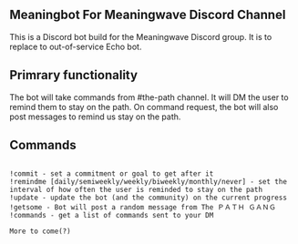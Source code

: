 ## Meaningbot For Meaningwave Discord Channel

This is a Discord bot build for the Meaningwave Discord group. It is to replace to out-of-service Echo bot.

## Primrary functionality

The bot will take commands from #the-path channel. It will DM the user to remind them to stay on the path. On command request, the bot will also post messages to remind us stay on the path.

## Commands

```

!commit - set a commitment or goal to get after it
!remindme [daily/semiweekly/weekly/biweekly/monthly/never] - set the interval of how often the user is reminded to stay on the path
!update - update the bot (and the community) on the current progress
!getsome - Bot will post a random message from The ＰＡＴＨ ＧＡＮＧ
!commands - get a list of commands sent to your DM

More to come(?)
```